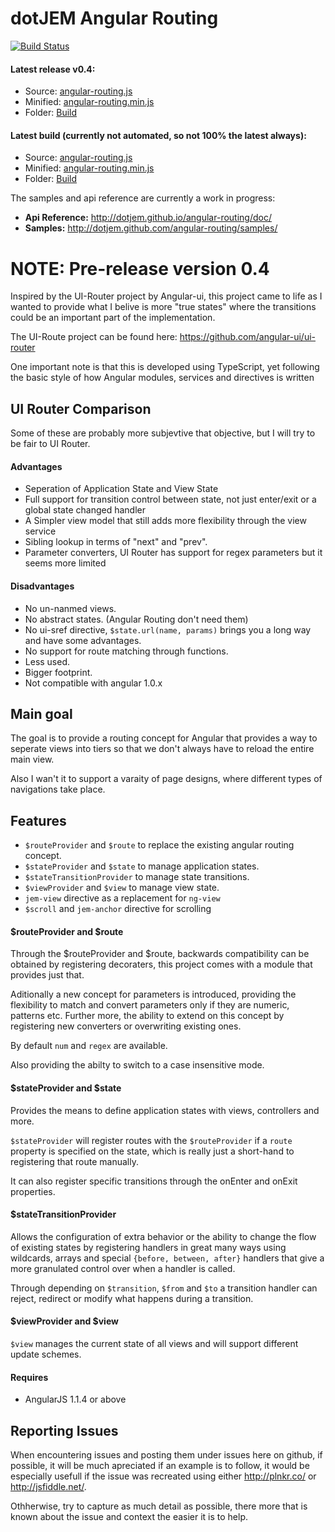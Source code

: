 # dotJEM Angular Routing

[![Build Status](https://travis-ci.org/dotJEM/angular-routing.png?branch=master)](https://travis-ci.org/dotJEM/angular-routing)

#### Latest release v0.4:
 - Source: [angular-routing.js](https://raw.github.com/dotJEM/angular-routing/v0.4/build/angular-routing.js)
 - Minified: [angular-routing.min.js](https://raw.github.com/dotJEM/angular-routing/v0.4/build/angular-routing.min.js)
 - Folder: [Build](https://github.com/dotJEM/angular-routing/tree/v0.3.2/build)

#### Latest build (currently not automated, so not 100% the latest always):
 - Source: [angular-routing.js](https://raw.github.com/dotJEM/angular-routing/master/build/angular-routing.js)
 - Minified: [angular-routing.min.js](https://raw.github.com/dotJEM/angular-routing/master/build/angular-routing.min.js)
 - Folder: [Build](https://github.com/dotJEM/angular-routing/tree/master/build)

The samples and api reference are currently a work in progress:
 - **Api Reference:** http://dotjem.github.io/angular-routing/doc/
 - **Samples:** http://dotjem.github.com/angular-routing/samples/

# NOTE: Pre-release version 0.4

Inspired by the UI-Router project by Angular-ui, this project came to life as I wanted
to provide what I belive is more "true states" where the transitions could be
an important part of the implementation.

The UI-Route project can be found here: https://github.com/angular-ui/ui-router

One important note is that this is developed using TypeScript, yet following the
basic style of how Angular modules, services and directives is written

## UI Router Comparison

Some of these are probably more subjevtive that objective, but I will try to be fair to UI Router.

#### Advantages

* Seperation of Application State and View State
* Full support for transition control between state, not just enter/exit or a global state changed handler
* A Simpler view model that still adds more flexibility through the view service
* Sibling lookup in terms of "next" and "prev".
* Parameter converters, UI Router has support for regex parameters but it seems more limited

#### Disadvantages

* No un-nanmed views.
* No abstract states. (Angular Routing don't need them)
* No ui-sref directive, `$state.url(name, params)` brings you a long way and have some advantages.
* No support for route matching through functions.
* Less used.
* Bigger footprint.
* Not compatible with angular 1.0.x

## Main goal

The goal is to provide a routing concept for Angular that provides a way to
seperate views into tiers so that we don't always have to reload the entire main view.

Also I wan't it to support a varaity of page designs, where different types of navigations
take place.

## Features

* `$routeProvider` and `$route` to replace the existing angular routing concept.
* `$stateProvider` and `$state` to manage application states.
* `$stateTransitionProvider` to manage state transitions.
* `$viewProvider` and `$view` to manage view state.
* `jem-view` directive as a replacement for `ng-view`
* `$scroll` and `jem-anchor` directive for scrolling

#### $routeProvider and $route

Through the $routeProvider and $route, backwards compatibility can be obtained
by registering decoraters, this project comes with a module that provides just that.

Aditionally a new concept for parameters is introduced, providing the flexibility to
match and convert parameters only if they are numeric, patterns etc. Further more, the ability
to extend on this concept by registering new converters or overwriting existing ones.

By default `num` and `regex` are available.

Also providing the abilty to switch to a case insensitive mode.

#### $stateProvider and $state

Provides the means to define application states with views, controllers and more.

`$stateProvider` will register routes with the `$routeProvider` if a `route` property
is specified on the state, which is really just a short-hand to registering that route
manually.

It can also register specific transitions through the onEnter and onExit properties.

#### $stateTransitionProvider

Allows the configuration of extra behavior or the ability to change the flow of existing states
by registering handlers in great many ways using wildcards, arrays and special `{before, between, after}` handlers
that give a more granulated control over when a handler is called.

Through depending on `$transition`, `$from` and `$to` a transition handler can reject, redirect
or modify what happens during a transition.

#### $viewProvider and $view

`$view` manages the current state of all views and will support different update schemes.

#### Requires

* AngularJS 1.1.4 or above

## Reporting Issues

When encountering issues and posting them under issues here on github, if possible, it will be much apreciated
if an example is to follow, it would be especially usefull if the issue was recreated using either
http://plnkr.co/ or http://jsfiddle.net/.

Othherwise, try to capture as much detail as possible, there more that is known about the issue and context
the easier it is to help.
